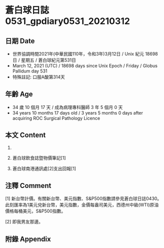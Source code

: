 [_metadata_:encoding]: - "utf-8"
[_metadata_:language]: - "zh-Hant-TW"
[_metadata_:fileformat]: - "markdown"
[_metadata_:MIME_type]: - "text/plain"
[_metadata_:markdown_version]: - "commonmark version 0.29"
[_metadata_:markdown_spec]: - "https://spec.commonmark.org/0.29/"

# 蒼白球日誌0531_gpdiary0531_20210312 #

## 日期 Date ##

* 世界協調時間2021年(中華民國110年，令和3年)3月12日 / Unix 紀元 18698 日 / 星期五 / 蒼白球紀元第531日
* March 12, 2021 (UTC) / 18698 days since Unix Epoch / Friday / Globus Pallidum day 531
* 特殊註記: 口服A酸第314天

## 年齡 Age ##

* 34 歲 10 個月 17 天 / 成為病理專科醫師 3 年 5 個月 0 天
* 34 years 10 months 17 days old / 3 years 5 months 0 days after acquiring ROC Surgical Pathology Licence

## 本文 Content ##

1. 

    
2. 蒼白球飲食誌暨物價筆記[1]

    
3. 蒼白球南港通訊處[2]支出回報[1]

    

## 注釋 Comment ##

[1] 新台幣計價。有關新台幣、美元指數、S&P500指數請參見蒼白球日誌0430。此刻匯率為1美元兌新台幣，美元指數，金價每盎司美元，西德州中級(WTI)原油價格每桶美元，S&P500指數。


[2] 即我男友那邊。



## 附錄 Appendix ##

